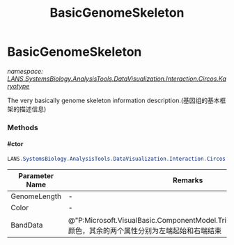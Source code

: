 ﻿---
title: BasicGenomeSkeleton
---

# BasicGenomeSkeleton
_namespace: [LANS.SystemsBiology.AnalysisTools.DataVisualization.Interaction.Circos.Karyotype](N-LANS.SystemsBiology.AnalysisTools.DataVisualization.Interaction.Circos.Karyotype.html)_

The very basically genome skeleton information description.(基因组的基本框架的描述信息)



### Methods

#### #ctor
```csharp
LANS.SystemsBiology.AnalysisTools.DataVisualization.Interaction.Circos.Karyotype.BasicGenomeSkeleton.#ctor(System.Int32,System.String,Microsoft.VisualBasic.ComponentModel.TripleKeyValuesPair[])
```


|Parameter Name|Remarks|
|--------------|-------|
|GenomeLength|-|
|Color|-|
|BandData|@"P:Microsoft.VisualBasic.ComponentModel.TripleKeyValuesPair.Key"为颜色，其余的两个属性分别为左端起始和右端结束|



